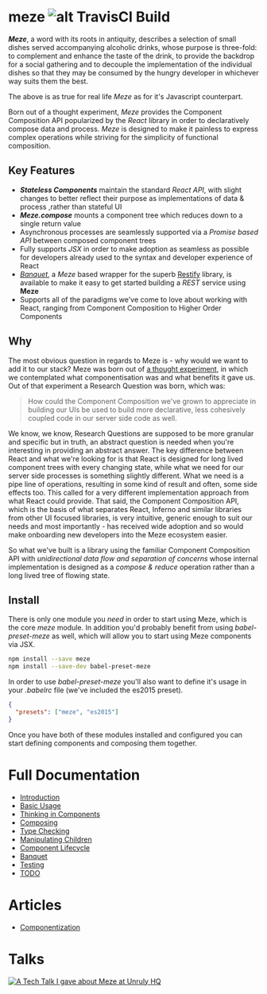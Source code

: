 # meze ![alt TravisCI Build](https://travis-ci.org/gmmorris/meze.svg?branch=master)

***Meze***, a word with its roots in antiquity, describes a selection of small dishes served accompanying alcoholic drinks, whose purpose is three-fold: to complement and enhance the taste of the drink, to provide the backdrop for a social gathering and to decouple the implementation of the individual dishes so that they may be consumed by the hungry developer in whichever way suits them the best.

The above is as true for real life *Meze* as for it's Javascript counterpart.

Born out of a thought experiment, *Meze* provides the Component Composition API popularized by the *React* library in order to declaratively compose data and process. *Meze* is designed to make it painless to express complex operations while striving for the simplicity of functional composition.

## Key Features
* ***Stateless Components*** maintain the standard *React API*, with slight changes to better reflect their purpose as implementations of data & process ,rather than stateful UI
* ***Meze.compose*** mounts a component tree which reduces down to a single return value
* Asynchronous processes are seamlessly supported via a *Promise based API* between composed component trees
* Fully supports *JSX* in order to make adoption as seamless as possible for developers already used to the syntax and developer experience of React
* [*Banquet*](https://github.com/gmmorris/meze/tree/master/packages/banquet), a *Meze* based wrapper for the superb [Restify](http://restify.com/) library, is available to make it easy to get started building a *REST* service using **Meze**
* Supports all of the paradigms we've come to love about working with React, ranging from Component Composition to Higher Order Components

## Why
The most obvious question in regards to Meze is - why would we want to add it to our stack?
Meze was born out of [a thought experiment](https://medium.com/@chekofif/the-magical-quest-for-componentisation-76a0d609a103), in which we contemplated what componentisation was and what benefits it gave us.
Out of that experiment a Research Question was born, which was:

> How could the Component Composition we've grown to appreciate in building our UIs be used to build more declarative, less cohesively coupled code in our server side code as well.

We know, we know, Research Questions are supposed to be more granular and specific but in truth, an abstract question is needed when you're interesting in providing an abstract answer.
The key difference between React and what we're looking for is that React is designed for long lived component trees with every changing state, while what we need for our server side processes is something slightly different.
What we need is a pipe line of operations, resulting in some kind of result and often, some side effects too. This called for a very different implementation approach from what React could provide.
That said, the Component Composition API, which is the basis of what separates React, Inferno and similar libraries from other UI focused libraries, is very intuitive, generic enough to suit our needs and most importantly - has received wide adoption and so would make onboarding new developers into the Meze ecosystem easier.

So what we've built is a library using the familiar Component Composition API with *unidirectional data flow and separation of concerns* whose internal implementation is designed as a *compose & reduce* operation rather than a long lived tree of flowing state.

## Install
There is only one module you *need* in order to start using Meze, which is the core *meze* module. In addition you'd probably benefit from using *babel-preset-meze* as well, which will allow you to start using Meze components via JSX.

```sh
npm install --save meze
npm install --save-dev babel-preset-meze
```

In order to use *babel-preset-meze* you'll also want to define it's usage in your *.babelrc* file (we've included the es2015 preset).
```json
{
  "presets": ["meze", "es2015"]
}
```

Once you have both of these modules installed and configured you can start defining components and composing them together.

# Full Documentation

* [Introduction](packages/meze/docs/installation.md)
* [Basic Usage](packages/meze/docs/usage.md)
* [Thinking in Components](packages/meze/docs/thinking_in_components.md)
* [Composing](packages/meze/docs/composing.md)
* [Type Checking](packages/meze/docs/type_checking.md)
* [Manipulating Children](packages/meze/docs/manipulating_children.md)
* [Component Lifecycle](packages/meze/docs/component_lifecycle.md)
* [Banquet](packages/meze/docs/banquet.md)
* [Testing](packages/meze/docs/testing.md)
* [TODO](packages/meze/docs/todo.md)

# Articles
* [Componentization](packages/meze/docs/componentization.md)

# Talks
[![A Tech Talk I gave about Meze at Unruly HQ](http://img.youtube.com/vi/VkhiXWq-VVQ/0.jpg)](http://www.youtube.com/watch?v=VkhiXWq-VVQ "Meze: A Preface")


